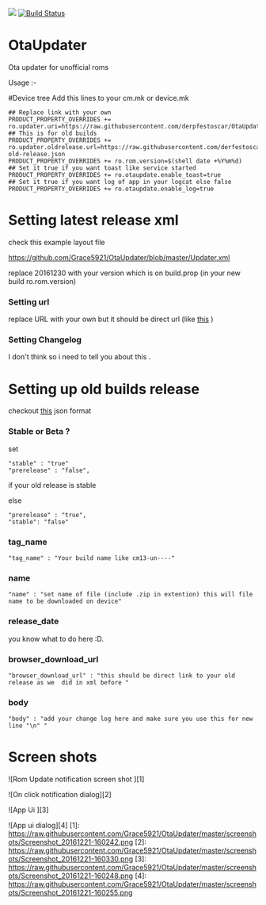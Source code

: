 [![](https://jitpack.io/v/Grace5921/OtaUpdater.svg)](https://jitpack.io/#Grace5921/OtaUpdater)
[![Build Status](https://travis-ci.org/Grace5921/OtaUpdater.svg?branch=master)](https://travis-ci.org/Grace5921/OtaUpdater)

# OtaUpdater
Ota updater for unofficial roms 

Usage :-

#Device tree
Add this lines to your cm.mk or device.mk
```
## Replace link with your own 
PRODUCT_PROPERTY_OVERRIDES += ro.updater.uri=https://raw.githubusercontent.com/derpfestoscar/OtaUpdater/master/Updater.xml
## This is for old builds 
PRODUCT_PROPERTY_OVERRIDES += ro.updater.oldrelease.url=https://raw.githubusercontent.com/derfestoscar/OtaUpdater/master/updater-old-release.json 
PRODUCT_PROPERTY_OVERRIDES += ro.rom.version=$(shell date +%Y%m%d)
## Set it true if you want toast like service started
PRODUCT_PROPERTY_OVERRIDES += ro.otaupdate.enable_toast=true
## Set it true if you want log of app in your logcat else false
PRODUCT_PROPERTY_OVERRIDES += ro.otaupdate.enable_log=true
```
# Setting latest release xml

check this example layout file

https://github.com/Grace5921/OtaUpdater/blob/master/Updater.xml

replace 20161230 with your version which is on build.prop (in your new build ro.rom.version)

### Setting url 
replace URL with your own but it should be direct url (like <a href="https://github.com/Arubadel/Arubadel/releases/download/untagged-71b60b7351492a2477d1/app-release.apk">this</a> )

### Setting Changelog

I don't think so i need to tell you about this .

# Setting up old builds release

checkout <a href="https://raw.githubusercontent.com/Grace5921/OtaUpdater/master/updater-old-release.json">this</a> json format 
### Stable or Beta ?
set 	
```
"stable" : "true"
"prerelease" : "false",
```
if your old release is stable 

else 
```
"prerelease" : "true",
"stable": "false"
```

### tag_name
```
"tag_name" : "Your build name like cm13-un----"
```

### name
```
"name" : "set name of file (include .zip in extention) this will file name to be downloaded on device"
```

### release_date
you know what to do here :D.

### browser_download_url
```
"browser_download_url" : "this should be direct link to your old release as we  did in xml before "
```
### body
```
"body" : "add your change log here and make sure you use this for new line "\n" "
```
# Screen shots

 ![Rom Update notification screen shot ][1]

 ![On click notification dialog][2]

 ![App Ui ][3]

 ![App ui dialog][4]
[1]: https://raw.githubusercontent.com/Grace5921/OtaUpdater/master/screenshots/Screenshot_20161221-160242.png
[2]: https://raw.githubusercontent.com/Grace5921/OtaUpdater/master/screenshots/Screenshot_20161221-160330.png
[3]: https://raw.githubusercontent.com/Grace5921/OtaUpdater/master/screenshots/Screenshot_20161221-160248.png
[4]: https://raw.githubusercontent.com/Grace5921/OtaUpdater/master/screenshots/Screenshot_20161221-160255.png
